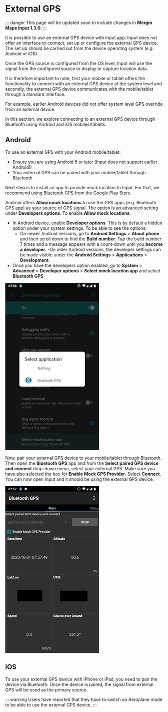 # External GPS

<!--- IMPORTANT: This permalink is referenced from Input App -->
::: danger
This page will be updated soon to include changes in **Mergin Maps Input 1.3.0**.
:::

It is possible to use an external GPS device with Input app. Input does not offer an interface to connect, set up or configure the external GPS device. The set up should be carried out from the device operating system (e.g. Android or iOS).

Once the GPS source is configured from the OS level, Input will use the signal from the configured source to display or capture location data.

It is therefore important to note, first your mobile or tablet offers the functionality to connect with an external GPS device at the system level and secondly, the external GPS device communicates with the mobile/tablet through a standard interface.

For example, earlier Android devices did not offer system level GPS override from an external device.

In this section, we explore connecting to an external GPS device through Bluetooth using Android and iOS mobiles/tablets.

## Android

To use an external GPS with your Android mobile/tablet:
- Ensure you are using Android 6 or later (Input does not support earlier Android!)
- Your external GPS can be paired with your mobile/tablet through Bluetooth

Next step is to install an app to provide mock location to Input. For that, we recommend using [Bluetooth GPS](https://play.google.com/store/apps/details?id=de.pilablu.gpsconnector) from the Google Play Store.

Android offers **Allow mock locations** to use the GPS apps (e.g. Bluetooth GPS app) as your source of GPS signal. The option is an advanced setting under **Developers options**. To enable **Allow mock locations**:
- In Android device, enable **Developer options**. This is by default a hidden option under your system settings. To be able to see the options:
  - On newer Android versions, go to **Android Settings** > **About phone** and then scroll down to find the **Build number**. Tap the build number 7 times and a message appears with a count-down until you **become a developer**.
  -On older Android versions, the developer settings can be made visible under the **Android Settings** > **Applications** > **Development**.
- Once you have the developers option enabled, go to **System** > **Advanced** > **Developer options** > **Select mock location app** and select **Bluetooth GPS**

![Mcok location](./external_gps_android_mock.png)

Now, pair your external GPS device to your mobile/tablet through Bluetooth. Then open the **Bluetooth GPS** app and from the **Select paired GPS device and connect** drop-down menu, select your external GPS. Make sure you have also selected the box for **Enable Mock GPS Provider**. Select **Connect**. You can now open Input and it should be using the external GPS device.

![GPS Bluetooth](./external_gps_android_bluetooth.png)


## iOS
To use your external GPS device with iPhone or iPad, you need to pair the device via Bluetooth. Once the device is paired, the signal from external GPS will be used as the primary source.

::: warning
Users have reported that they have to switch on Aeroplane mode to be able to use the external GPS device.
:::

